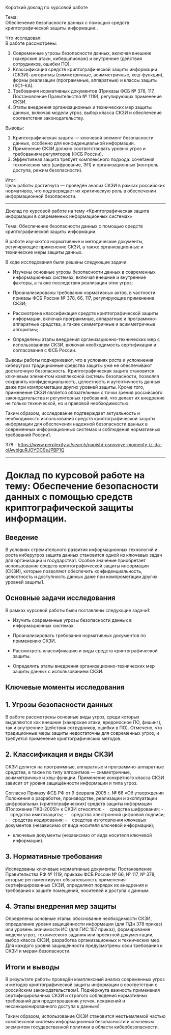 Короткий доклад по курсовой работе  

Тема:  
Обеспечение безопасности данных с помощью средств криптографической защиты информации..  

Что исследовал:  
В работе рассмотрены:  
1. Современные угрозы безопасности данных, включая внешние (хакерские атаки, кибершпионаж) и внутренние (действия сотрудников, ошибки ПО).  
2. Классификация средств криптографической защиты информации (СКЗИ): алгоритмы (симметричные, асимметричные, хеш-функции), формы реализации (программные, аппаратные) и классы защиты (КС1–КА).  
3. Требования нормативных документов (Приказы ФСБ № 378, 117, Постановление Правительства № 1119), регулирующих применение СКЗИ.  
4. Этапы внедрения организационных и технических мер защиты данных, включая модели угроз, выбор класса СКЗИ и обеспечение соответствия законодательству.  

Выводы:  
1. Криптографическая защита — ключевой элемент безопасности данных, особенно для конфиденциальной информации.  
2. Применение СКЗИ должно соответствовать уровню угроз и требованиям регуляторов (ФСБ России).  
3. Эффективная защита требует комплексного подхода: сочетания технических мер (шифрование, ЭП) и организационных (контроль доступа, режим безопасности).  

Итог:  
Цель работы достигнута — проведён анализ СКЗИ в рамках российских нормативов, что подтверждает их критическую роль в обеспечении информационной безопасности.




---



Доклад по курсовой работе на тему «Криптографическая защита информации в современных информационных системах»

Тема: Обеспечение безопасности данных с помощью средств криптографической защиты информации.

В работе изучаются нормативные и методические документы, регулирующие применение СКЗИ, а также организационные и технические меры защиты данных.

В ходе исследования были решены следующие задачи:

- Изучены основные угрозы безопасности данных в современных информационных системах, включая внешние и внутренние факторы, а также последствия реализации этих угроз;
    
- Проанализированы требования нормативных актов, в частности приказы ФСБ России № 378, 66, 117, регулирующие применение СКЗИ;
    
- Рассмотрена классификация средств криптографической защиты информации, включая программные, аппаратные и программно-аппаратные средства, а также симметричные и асимметричные алгоритмы;
    
- Определены этапы внедрения организационно-технических мер с использованием СКЗИ, включая необходимость сертификации и согласования с ФСБ России.
    

Выводы работы подчеркивают, что в условиях роста и усложнения киберугроз традиционные средства защиты уже не обеспечивают достаточную безопасность. Криптографическая защита становится ключевым элементом комплексной системы безопасности, позволяя сохранять конфиденциальность, целостность и аутентичность данных даже при компрометации других уровней защиты. Кроме того, применение СКЗИ является обязательным с точки зрения российского законодательства и регуляторных требований, что делает их внедрение не только технической, но и правовой необходимостью.

Таким образом, исследование подтверждает актуальность и необходимость использования средств криптографической защиты информации для обеспечения надежной безопасности данных в современных информационных системах и соблюдения нормативных требований России1.



378 - https://www.perplexity.ai/search/napishi-osnovnye-momenty-iz-da-oiAwblguRJOYDC9sJPBP1Q







---

# Доклад по курсовой работе на тему: Обеспечение безопасности данных с помощью средств криптографической защиты информации.

## Введение

В условиях стремительного развития информационных технологий и роста киберугроз защита данных становится одной из ключевых задач для организаций и государства1. Особое значение приобретает использование средств криптографической защиты информации (СКЗИ), которые позволяют обеспечить конфиденциальность, целостность и доступность данных даже при компрометации других уровней защиты1.

## Основные задачи исследования

В рамках курсовой работы были поставлены следующие задачи1:

- Изучить современные угрозы безопасности данных в информационных системах.
    
- Проанализировать требования нормативных документов по применению СКЗИ.
    
- Рассмотреть классификацию и виды средств криптографической защиты.
    
- Определить этапы внедрения организационно-технических мер защиты данных с использованием СКЗИ.
    

## Ключевые моменты исследования

## 1. Угрозы безопасности данных

В работе рассмотрены основные виды угроз, среди которых выделяются как внешние (хакерские атаки, вредоносное ПО, фишинг), так и внутренние (действия сотрудников, ошибки в ПО). Отмечено, что традиционные меры защиты недостаточны для современных угроз, и требуется применение криптографических методов.


## 2. Классификация и виды СКЗИ

СКЗИ делятся на программные, аппаратные и программно-аппаратные средства, а также по типу алгоритмов — симметричные, асимметричные и хеш-функции. Применение конкретного класса СКЗИ зависит от уровня защищённости информации и типа угроз.

Согласно Приказу ФСБ РФ от 9 февраля 2005 г. № 66 «Об утверждении Положения о разработке, производстве, реализации и эксплуатации шифровальных (криптографических) средств защиты информации (Положение ПКЗ-2005)» к СКЗИ относятся:
-    средства шифрования;
-    средства имитозащиты;
-    средства электронной цифровой подписи;
-    средства кодирования;
-    средства изготовления ключевых документов (независимо от вида носителя ключевой информации);
- ключевые документы (независимо от вида носителя ключевой информации).
## 3. Нормативные требования

Исследованы ключевые нормативные документы: Постановление Правительства РФ № 1119, приказы ФСБ России № 66, № 117, № 378, которые регламентируют обязательность применения сертифицированных СКЗИ, определяют порядок их внедрения и требования к защите помещений, носителей и доступа к данным.

## 4. Этапы внедрения мер защиты

Определены основные этапы: обоснование необходимости СКЗИ, определение уровня защищённости информации (для ПДн 378 приказ) или уровень значимости ИС (для ГИС 107 приказ), формирование модели угроз, технического задания или проектной документации, выбор класса СКЗИ, разработка организационных и технических мер. Для каждого уровня защищённости предусмотрены свои требования к СКЗИ и мерам безопасности.

## Итоги и выводы

В результате работы проведён комплексный анализ современных угроз и методов криптографической защиты информации в соответствии с российским законодательством1. Подчёркнута важность применения сертифицированных СКЗИ и строгого соблюдения нормативных требований для предотвращения утечек, искажений и несанкционированного доступа к данным1.

Таким образом, использование СКЗИ становится неотъемлемой частью комплексной системы информационной безопасности и ключевым элементом государственной политики в области кибербезопасности.